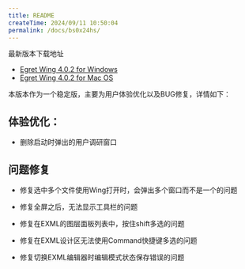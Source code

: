 ```yaml
---
title: README
createTime: 2024/09/11 10:50:04
permalink: /docs/bs0x24hs/
---
```

最新版本下载地址

- [Egret Wing 4.0.2 for Windows](http://tool.egret-labs.org/EgretWing/electron/EgretWing-v4.0.2.exe?d=0221)
- [Egret Wing 4.0.2 for Mac OS](http://tool.egret-labs.org/EgretWing/electron/EgretWing-v4.0.2.dmg?d=0221)

本版本作为一个稳定版，主要为用户体验优化以及BUG修复，详情如下：

## 体验优化：

- 删除启动时弹出的用户调研窗口

## 问题修复

- 修复选中多个文件使用Wing打开时，会弹出多个窗口而不是一个的问题

- 修复全屏之后，无法显示工具栏的问题

- 修复在EXML的图层面板列表中，按住shift多选的问题

- 修复在EXML设计区无法使用Command快捷键多选的问题

- 修复切换EXML编辑器时编辑模式状态保存错误的问题
